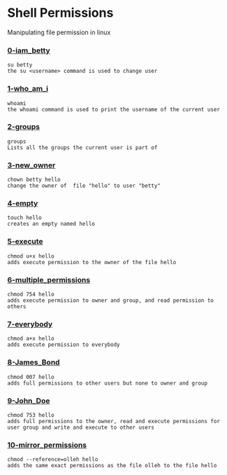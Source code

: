 # Shell Permissions 

Manipulating file permission in linux

### [0-iam_betty](./0-iam_betty) 
```
su betty
the su <username> command is used to change user 
```

### [1-who_am_i](./1-who_am_i)
```
whoami
the whoami command is used to print the username of the current user
```

### [2-groups](./2-groups)
```
groups
Lists all the groups the current user is part of
```

### [3-new_owner](./3-new_owner)
```
chown betty hello
change the owner of  file "hello" to user "betty"
```

### [4-empty](./4-empty)
```
touch hello
creates an empty named hello
```

### [5-execute](./5-execute)
```
chmod u+x hello
adds execute permission to the owner of the file hello
```

### [6-multiple_permissions](./6-multiple_permissions)
```
chmod 754 hello
adds execute permission to owner and group, and read permission to others
```

### [7-everybody](./7-everybody)
```
chmod a+x hello
adds execute permission to everybody
```

### [8-James_Bond](./8-James_Bond)
```
chmod 007 hello
adds full permissions to other users but none to owner and group
```

### [9-John_Doe](./9-John_Doe)
```
chmod 753 hello
adds full permissions to the owner, read and execute permissions for user group and write and execute to other users
```

### [10-mirror_permissions](./10-mirror_permissions)
```
chmod --reference=olleh hello
adds the same exact permissions as the file olleh to the file hello
```

